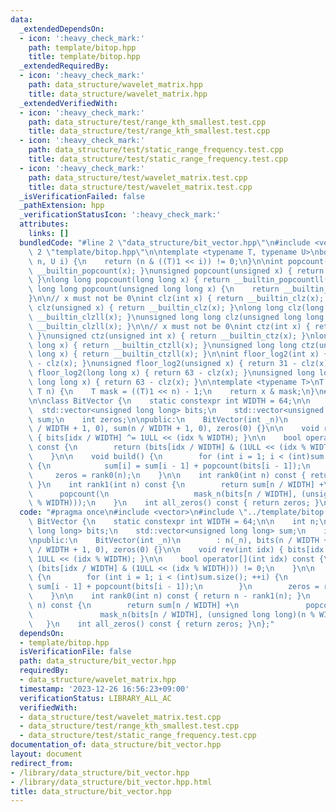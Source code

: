 ```yaml
---
data:
  _extendedDependsOn:
  - icon: ':heavy_check_mark:'
    path: template/bitop.hpp
    title: template/bitop.hpp
  _extendedRequiredBy:
  - icon: ':heavy_check_mark:'
    path: data_structure/wavelet_matrix.hpp
    title: data_structure/wavelet_matrix.hpp
  _extendedVerifiedWith:
  - icon: ':heavy_check_mark:'
    path: data_structure/test/range_kth_smallest.test.cpp
    title: data_structure/test/range_kth_smallest.test.cpp
  - icon: ':heavy_check_mark:'
    path: data_structure/test/static_range_frequency.test.cpp
    title: data_structure/test/static_range_frequency.test.cpp
  - icon: ':heavy_check_mark:'
    path: data_structure/test/wavelet_matrix.test.cpp
    title: data_structure/test/wavelet_matrix.test.cpp
  _isVerificationFailed: false
  _pathExtension: hpp
  _verificationStatusIcon: ':heavy_check_mark:'
  attributes:
    links: []
  bundledCode: "#line 2 \"data_structure/bit_vector.hpp\"\n#include <vector>\n#line\
    \ 2 \"template/bitop.hpp\"\n\ntemplate <typename T, typename U>\nbool ith_bit(T\
    \ n, U i) {\n    return (n & ((T)1 << i)) != 0;\n}\n\nint popcount(int x) { return\
    \ __builtin_popcount(x); }\nunsigned popcount(unsigned x) { return __builtin_popcount(x);\
    \ }\nlong long popcount(long long x) { return __builtin_popcountll(x); }\nunsigned\
    \ long long popcount(unsigned long long x) {\n    return __builtin_popcountll(x);\n\
    }\n\n// x must not be 0\nint clz(int x) { return __builtin_clz(x); }\nunsigned\
    \ clz(unsigned x) { return __builtin_clz(x); }\nlong long clz(long long x) { return\
    \ __builtin_clzll(x); }\nunsigned long long clz(unsigned long long x) { return\
    \ __builtin_clzll(x); }\n\n// x must not be 0\nint ctz(int x) { return __builtin_ctz(x);\
    \ }\nunsigned ctz(unsigned int x) { return __builtin_ctz(x); }\nlong long ctz(long\
    \ long x) { return __builtin_ctzll(x); }\nunsigned long long ctz(unsigned long\
    \ long x) { return __builtin_ctzll(x); }\n\nint floor_log2(int x) { return 31\
    \ - clz(x); }\nunsigned floor_log2(unsigned x) { return 31 - clz(x); }\nlong long\
    \ floor_log2(long long x) { return 63 - clz(x); }\nunsigned long long floor_log2(unsigned\
    \ long long x) { return 63 - clz(x); }\n\ntemplate <typename T>\nT mask_n(T x,\
    \ T n) {\n    T mask = ((T)1 << n) - 1;\n    return x & mask;\n}\n#line 4 \"data_structure/bit_vector.hpp\"\
    \n\nclass BitVector {\n    static constexpr int WIDTH = 64;\n\n    int n;\n  \
    \  std::vector<unsigned long long> bits;\n    std::vector<unsigned long long>\
    \ sum;\n    int zeros;\n\npublic:\n    BitVector(int _n)\n        : n(_n), bits(n\
    \ / WIDTH + 1, 0), sum(n / WIDTH + 1, 0), zeros(0) {}\n\n    void rev(int idx)\
    \ { bits[idx / WIDTH] ^= 1ULL << (idx % WIDTH); }\n\n    bool operator[](int idx)\
    \ const {\n        return (bits[idx / WIDTH] & (1ULL << (idx % WIDTH))) != 0;\n\
    \    }\n\n    void build() {\n        for (int i = 1; i < (int)sum.size(); ++i)\
    \ {\n            sum[i] = sum[i - 1] + popcount(bits[i - 1]);\n        }\n   \
    \     zeros = rank0(n);\n    }\n\n    int rank0(int n) const { return n - rank1(n);\
    \ }\n    int rank1(int n) const {\n        return sum[n / WIDTH] +\n         \
    \      popcount(\n                   mask_n(bits[n / WIDTH], (unsigned long long)(n\
    \ % WIDTH)));\n    }\n    int all_zeros() const { return zeros; }\n};\n"
  code: "#pragma once\n#include <vector>\n#include \"../template/bitop.hpp\"\n\nclass\
    \ BitVector {\n    static constexpr int WIDTH = 64;\n\n    int n;\n    std::vector<unsigned\
    \ long long> bits;\n    std::vector<unsigned long long> sum;\n    int zeros;\n\
    \npublic:\n    BitVector(int _n)\n        : n(_n), bits(n / WIDTH + 1, 0), sum(n\
    \ / WIDTH + 1, 0), zeros(0) {}\n\n    void rev(int idx) { bits[idx / WIDTH] ^=\
    \ 1ULL << (idx % WIDTH); }\n\n    bool operator[](int idx) const {\n        return\
    \ (bits[idx / WIDTH] & (1ULL << (idx % WIDTH))) != 0;\n    }\n\n    void build()\
    \ {\n        for (int i = 1; i < (int)sum.size(); ++i) {\n            sum[i] =\
    \ sum[i - 1] + popcount(bits[i - 1]);\n        }\n        zeros = rank0(n);\n\
    \    }\n\n    int rank0(int n) const { return n - rank1(n); }\n    int rank1(int\
    \ n) const {\n        return sum[n / WIDTH] +\n               popcount(\n    \
    \               mask_n(bits[n / WIDTH], (unsigned long long)(n % WIDTH)));\n \
    \   }\n    int all_zeros() const { return zeros; }\n};"
  dependsOn:
  - template/bitop.hpp
  isVerificationFile: false
  path: data_structure/bit_vector.hpp
  requiredBy:
  - data_structure/wavelet_matrix.hpp
  timestamp: '2023-12-26 16:56:23+09:00'
  verificationStatus: LIBRARY_ALL_AC
  verifiedWith:
  - data_structure/test/wavelet_matrix.test.cpp
  - data_structure/test/range_kth_smallest.test.cpp
  - data_structure/test/static_range_frequency.test.cpp
documentation_of: data_structure/bit_vector.hpp
layout: document
redirect_from:
- /library/data_structure/bit_vector.hpp
- /library/data_structure/bit_vector.hpp.html
title: data_structure/bit_vector.hpp
---
```

